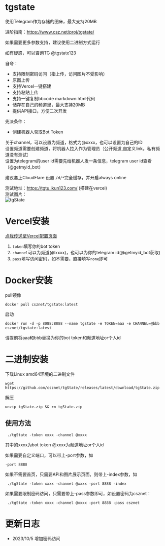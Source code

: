 # tgstate

使用Telegram作为存储的图床，最大支持20MB

进阶指南：https://www.csz.net/proj/tgstate/

如果需要更多参数支持，建议使用二进制方式运行

如有疑惑，可以咨询TG @tgstate123

自夸：
 - 支持限制密码访问（指上传，访问图片不受影响）
 - 原图上传
 - 支持Vercel一键搭建
 - 支持粘贴上传
 - 支持一键复制bbcode markdown html代码
 - 储存在自己的频道里，最大支持20MB
 - 提供API接口，方便二次开发

先决条件：
 - 创建机器人获取Bot Token

关于channel，可以设置为频道，格式为@xxxx，也可以设置为自己的ID  
设置频道需要创建频道，将机器人拉入作为管理员（公开频道,自定义link，私有频道没有测试）  
设置为telegram的user id需要先给机器人发一条信息，telegram user id查看（@getmyid_bot）

建议套上CloudFlare 设置 ```/d/*```完全缓存，并开启always online  

测试地址：https://tgtu.ikun123.com/  (搭建在vercel)  
测试图片：  
![tgState](https://tgtu.ikun123.com/img/364.jpg)  


Vercel安装
====

[点我传送至Vercel配置页面](https://vercel.com/new/clone?repository-url=https%3A%2F%2Fgithub.com%2Fcsznet%2FtgState&env=token&env=channel&env=pass&project-name=tgState&repository-name=tgState)  

 1. ```token```填写你的bot token  
 2. ```channel```可以为频道(@xxxx)，也可以为你的telegram id(@getmyid_bot获取)  
 3. ```pass```填写访问密码，如不需要，直接填写```none```即可


Docker安装
====

pull镜像
```
docker pull csznet/tgstate:latest
```

启动
```
docker run -d -p 8088:8088 --name tgstate -e TOKEN=aaa -e CHANNEL=@bbb csznet/tgstate:latest
```

请提前将aaa和bbb替换为你的bot token和频道地址or个人id


 二进制安装
====
 下载Linux amd64环境的二进制文件
 ```
 wget https://github.com/csznet/tgState/releases/latest/download/tgState.zip
 ```
 解压
 ```
 unzip tgState.zip && rm tgState.zip
 ```
 使用方法
----

```
 ./tgState -token xxxx -channel @xxxx
```

其中的xxxx为bot token @xxxx为频道地址or个人id

如果需要自定义端口，可以带上-port参数，如
```
-port 8888
```
如果不需要首页，只需要API和图片展示页面，则带上-index参数，如
```
 ./tgState -token xxxx -channel @xxxx -port 8888 -index
 ```  
 如果需要限制密码访问，只需要带上-pass参数即可，如设置密码为csznet：  
 ```
  ./tgState -token xxxx -channel @xxxx -port 8888 -pass csznet
 ```

 更新日志
 ===

  - 2023/10/5 增加密码访问